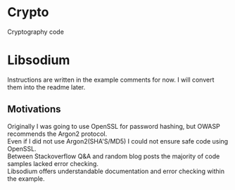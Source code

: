 # Crypto
Cryptography code

# Libsodium
Instructions are written in the example comments for now. I will convert them into the readme later.
## Motivations
Originally I was going to use OpenSSL for password hashing, but OWASP recommends the Argon2 protocol.<br>
Even if I did not use Argon2(SHA'S/MD5) I could not ensure safe code using OpenSSL.<br> 
Between Stackoverflow Q&A and random blog posts the majority of code samples lacked error checking.<br>
Libsodium offers understandable documentation and error checking within the example.
